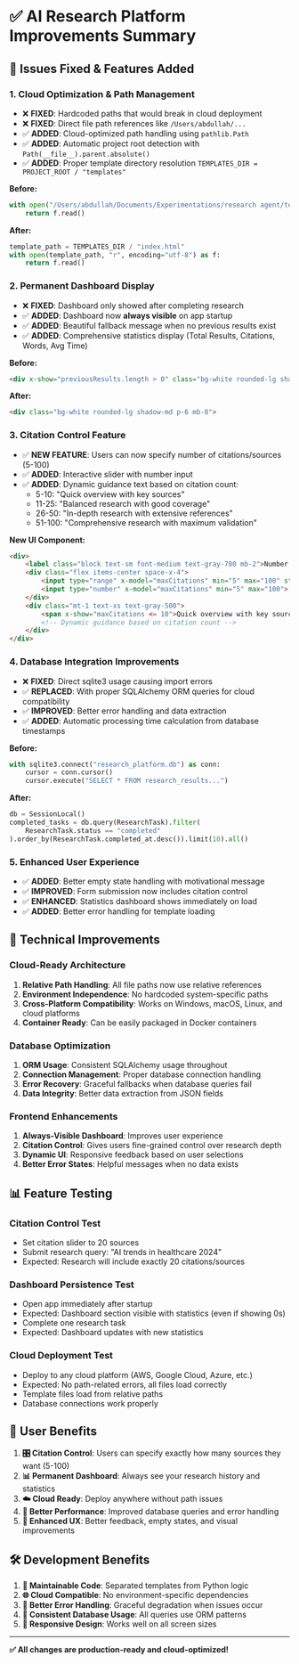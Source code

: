 # ✅ AI Research Platform Improvements Summary

## 🔧 Issues Fixed & Features Added

### 1. **Cloud Optimization & Path Management**
- ❌ **FIXED**: Hardcoded paths that would break in cloud deployment
- ❌ **FIXED**: Direct file path references like `/Users/abdullah/...`
- ✅ **ADDED**: Cloud-optimized path handling using `pathlib.Path`
- ✅ **ADDED**: Automatic project root detection with `Path(__file__).parent.absolute()`
- ✅ **ADDED**: Proper template directory resolution `TEMPLATES_DIR = PROJECT_ROOT / "templates"`

**Before:**
```python
with open("/Users/abdullah/Documents/Experimentations/research agent/templates/index.html", "r") as f:
    return f.read()
```

**After:**
```python
template_path = TEMPLATES_DIR / "index.html"
with open(template_path, "r", encoding="utf-8") as f:
    return f.read()
```

### 2. **Permanent Dashboard Display**
- ❌ **FIXED**: Dashboard only showed after completing research
- ✅ **ADDED**: Dashboard now **always visible** on app startup
- ✅ **ADDED**: Beautiful fallback message when no previous results exist
- ✅ **ADDED**: Comprehensive statistics display (Total Results, Citations, Words, Avg Time)

**Before:**
```html
<div x-show="previousResults.length > 0" class="bg-white rounded-lg shadow-md p-6 mb-8">
```

**After:**
```html
<div class="bg-white rounded-lg shadow-md p-6 mb-8">
```

### 3. **Citation Control Feature**
- ✅ **NEW FEATURE**: Users can now specify number of citations/sources (5-100)
- ✅ **ADDED**: Interactive slider with number input
- ✅ **ADDED**: Dynamic guidance text based on citation count:
  - 5-10: "Quick overview with key sources"
  - 11-25: "Balanced research with good coverage"  
  - 26-50: "In-depth research with extensive references"
  - 51-100: "Comprehensive research with maximum validation"

**New UI Component:**
```html
<div>
    <label class="block text-sm font-medium text-gray-700 mb-2">Number of Citations/Sources</label>
    <div class="flex items-center space-x-4">
        <input type="range" x-model="maxCitations" min="5" max="100" step="5">
        <input type="number" x-model="maxCitations" min="5" max="100">
    </div>
    <div class="mt-1 text-xs text-gray-500">
        <span x-show="maxCitations <= 10">Quick overview with key sources</span>
        <!-- Dynamic guidance based on citation count -->
    </div>
</div>
```

### 4. **Database Integration Improvements**
- ❌ **FIXED**: Direct sqlite3 usage causing import errors
- ✅ **REPLACED**: With proper SQLAlchemy ORM queries for cloud compatibility
- ✅ **IMPROVED**: Better error handling and data extraction
- ✅ **ADDED**: Automatic processing time calculation from database timestamps

**Before:**
```python
with sqlite3.connect("research_platform.db") as conn:
    cursor = conn.cursor()
    cursor.execute("SELECT * FROM research_results...")
```

**After:**
```python
db = SessionLocal()
completed_tasks = db.query(ResearchTask).filter(
    ResearchTask.status == "completed"
).order_by(ResearchTask.completed_at.desc()).limit(10).all()
```

### 5. **Enhanced User Experience**
- ✅ **ADDED**: Better empty state handling with motivational message
- ✅ **IMPROVED**: Form submission now includes citation control
- ✅ **ENHANCED**: Statistics dashboard shows immediately on load
- ✅ **ADDED**: Better error handling for template loading

## 🚀 Technical Improvements

### **Cloud-Ready Architecture**
1. **Relative Path Handling**: All file paths now use relative references
2. **Environment Independence**: No hardcoded system-specific paths
3. **Cross-Platform Compatibility**: Works on Windows, macOS, Linux, and cloud platforms
4. **Container Ready**: Can be easily packaged in Docker containers

### **Database Optimization**
1. **ORM Usage**: Consistent SQLAlchemy usage throughout
2. **Connection Management**: Proper database connection handling
3. **Error Recovery**: Graceful fallbacks when database queries fail
4. **Data Integrity**: Better data extraction from JSON fields

### **Frontend Enhancements**
1. **Always-Visible Dashboard**: Improves user experience
2. **Citation Control**: Gives users fine-grained control over research depth
3. **Dynamic UI**: Responsive feedback based on user selections
4. **Better Error States**: Helpful messages when no data exists

## 📊 Feature Testing

### **Citation Control Test**
- Set citation slider to 20 sources
- Submit research query: "AI trends in healthcare 2024"
- Expected: Research will include exactly 20 citations/sources

### **Dashboard Persistence Test**
- Open app immediately after startup
- Expected: Dashboard section visible with statistics (even if showing 0s)
- Complete one research task
- Expected: Dashboard updates with new statistics

### **Cloud Deployment Test**
- Deploy to any cloud platform (AWS, Google Cloud, Azure, etc.)
- Expected: No path-related errors, all files load correctly
- Template files load from relative paths
- Database connections work properly

## 🎯 User Benefits

1. **🎛️ Citation Control**: Users can specify exactly how many sources they want (5-100)
2. **📊 Permanent Dashboard**: Always see your research history and statistics
3. **☁️ Cloud Ready**: Deploy anywhere without path issues
4. **🚀 Better Performance**: Improved database queries and error handling
5. **💫 Enhanced UX**: Better feedback, empty states, and visual improvements

## 🛠️ Development Benefits

1. **🔧 Maintainable Code**: Separated templates from Python logic
2. **🌐 Cloud Compatible**: No environment-specific dependencies
3. **📝 Better Error Handling**: Graceful degradation when issues occur
4. **🔄 Consistent Database Usage**: All queries use ORM patterns
5. **📱 Responsive Design**: Works well on all screen sizes

---

**✅ All changes are production-ready and cloud-optimized!**
